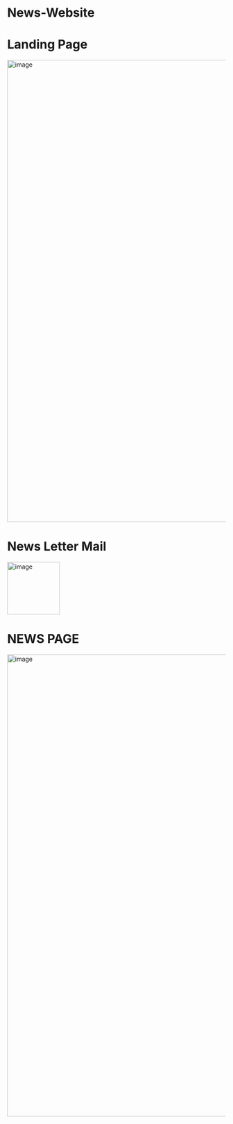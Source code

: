 # News-Website
# Landing Page
<img width="1065" alt="image" src="https://user-images.githubusercontent.com/96381266/202222588-46ffea74-ac2b-4ed3-b327-5ff0c3b5410c.png">

# News Letter Mail
<img width="121" alt="image" src="https://user-images.githubusercontent.com/96381266/202223541-0b568f0b-64d9-4cc1-ba88-0b9f819579c1.png">


# NEWS PAGE

<img width="1065" alt="image" src="https://user-images.githubusercontent.com/96381266/202223044-bc332be3-06cb-4dbd-8e67-35454eceab66.png">
